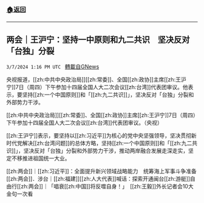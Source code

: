 ###  [:house:返回](README.md)
---


## 两会｜王沪宁：坚持一中原则和九二共识　坚决反对「台独」分裂
`3/7/2024 1:16 PM UTC ` [轉載自GNews](https://gnews.org/articles/2374148)

央视报道，[[zh:中共中央政治局]][[zh:常委]]、全国[[zh:政协]]主席[[zh:王沪宁]]7日（周四）下午参加十四届全国人大二次会议[[zh:台湾]]代表团审议。他表示，要坚持[[zh:一个中国原则]]和「[[zh:九二共识]]」，坚决反对「台独」分裂和外部势力干涉。

[[zh:中共中央政治局]][[zh:常委]]、全国[[zh:政协]]主席[[zh:王沪宁]]7日（周四）下午参加十四届全国人大二次会议[[zh:台湾]]代表团审议。（央视）

[[zh:王沪宁]]表示，要坚持以[[zh:习近平]]为核心的党中央坚强领导，坚决贯彻新时代党解决[[zh:台湾问题]]的总体方略，坚持[[zh:一个中国原则]]和「[[zh:九二共识]]」，坚决反对「台独」分裂和外部势力干涉，推动两岸融合发展走深走实，坚定不移推进祖国统一大业。

[[zh:两会]]｜[[zh:习近平]]：全面提升新兴领域战略能力　统筹海上军事斗争准备[[zh:两会]]．涉台｜[[zh:福建]][[zh:人大代表]]喊话：探索开通闽台[[zh:游艇]]自由行[[zh:两会]]｜「唱衰[[zh:中国]]将反噬自身！」　[[zh:王毅]]外长记者会10大金句一次看
